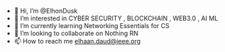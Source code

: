 - 👋 Hi, I’m @ElhonDusk
- 👀 I’m interested in CYBER SECURITY , BLOCKCHAIN , WEB3.0 , AI ML
- 🌱 I’m currently learning Networking Essentials for CS
- 💞️ I’m looking to collaborate on Nothing RN
- 📫 How to reach me elhaan.daud@ieee.org

<!---
ElhonDusk/ElhonDusk is a ✨ special ✨ repository because its `README.md` (this file) appears on your GitHub profile.
You can click the Preview link to take a look at your changes.
--->
